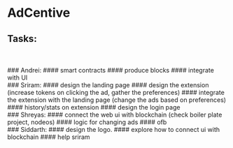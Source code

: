 # AdCentive

## Tasks:
<br/>
<br/>
### Andrei:
#### smart contracts
#### produce blocks
#### integrate with UI
<br/>
### Sriram:
#### design the landing page
#### design the extension (increase tokens on clicking the ad, gather the preferences)
#### integrate the extension with the landing page (change the ads based on preferences)
#### history/stats on extension
#### design the login page
<br/>
### Shreyas:
#### connect the web ui with blockchain (check boiler plate project, nodeos)
#### logic for changing ads
#### ofb
<br/>
### Siddarth:
#### design the logo.
#### explore how to connect ui with blockchain
#### help sriram
<br/>
<br/>




